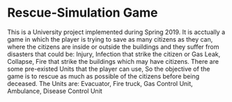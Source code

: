 # Rescue-Simulation Game
This is a University project implemented during Spring 2019. 
It is acctually a game in which the player is trying to save as many citizens as they can,
where the citizens are inside or outside the buildings and they suffer from disasters that could be:
Injury, Infection that strike the citizen or
Gas Leak, Collapse, Fire that strike the buildings which may have citizens.
There are some pre-existed Units that the player can use, So the objective of the game is to rescue as much as
possible of the citizens before being deceased. 
The Units are:
Evacuator, Fire truck, Gas Control Unit, Ambulance, Disease Control Unit
